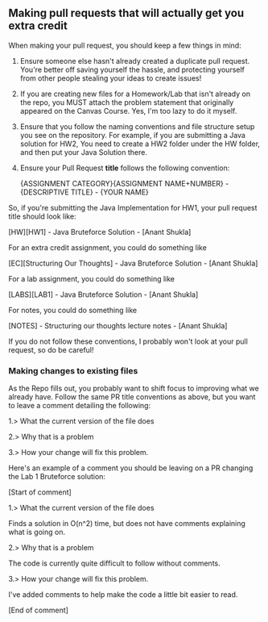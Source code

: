 ## Making pull requests that will actually get you extra credit

When making your pull request, you should keep a few things in mind: 

1. Ensure someone else hasn't already created a duplicate pull request. You're better off saving yourself the hassle, and protecting yourself from other people stealing your ideas to create issues!

2. If you are creating new files for a Homework/Lab that isn't already on the repo, you MUST attach the problem statement that originally appeared on the Canvas Course. Yes, I'm too lazy to do it myself.

3. Ensure that you follow the naming conventions and file structure setup you see on the repository. For example, if you are submitting a Java solution for HW2, You need to create a HW2 folder under the HW folder, and then put your Java Solution there.

4. Ensure your Pull Request **title** follows the following convention: 

    {ASSIGNMENT CATEGORY}{ASSIGNMENT NAME+NUMBER} - {DESCRIPTIVE TITLE} - {YOUR NAME}  

So, if you're submitting the Java Implementation for HW1, your pull request title should look like:

[HW][HW1] - Java Bruteforce Solution - [Anant Shukla]

For an extra credit assignment, you could do something like 

[EC][Structuring Our Thoughts] - Java Bruteforce Solution - [Anant Shukla]

For a lab assignment, you could do something like 

[LABS][LAB1] - Java Bruteforce Solution - [Anant Shukla]

For notes, you could do something like 

[NOTES] - Structuring our thoughts lecture notes - [Anant Shukla]


If you do not follow these conventions, I probably won't look at your pull request, so do be careful!

### Making changes to existing files

As the Repo fills out, you probably want to shift focus to improving what we already have. Follow the same PR title conventions as above, but you want to leave a comment detailing the following:

1.> What the current version of the file does

2.> Why that is a problem

3.> How your change will fix this problem. 


Here's an example of a comment you should be leaving on a PR changing the Lab 1 Bruteforce solution:

[Start of comment]

1.> What the current version of the file does

Finds a solution in O(n^2) time, but does not have comments explaining what is going on. 

2.> Why that is a problem

The code is currently quite difficult to follow without comments. 

3.> How your change will fix this problem. 

I've added comments to help make the code a little bit easier to read. 

[End of comment]
